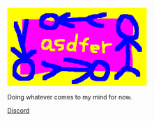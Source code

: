 ![](/asdfertitle.png)

Doing whatever comes to my mind for now.

[Discord](https://discordapp.com/users/866477461156265994)
